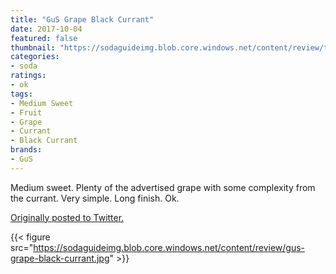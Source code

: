```yaml
---
title: "GuS Grape Black Currant"
date: 2017-10-04
featured: false
thumbnail: "https://sodaguideimg.blob.core.windows.net/content/review/thumbs/gus-grape-black-currant.jpg"
categories:
- soda
ratings:
- ok
tags:
- Medium Sweet
- Fruit
- Grape
- Currant
- Black Currant
brands:
- GuS
---
```


Medium sweet. Plenty of the advertised grape with some complexity from the currant. Very simple. Long finish. Ok.

[Originally posted to Twitter.](https://twitter.com/Cavorter/status/915642328165048323)

{{< figure src="https://sodaguideimg.blob.core.windows.net/content/review/gus-grape-black-currant.jpg" >}}

